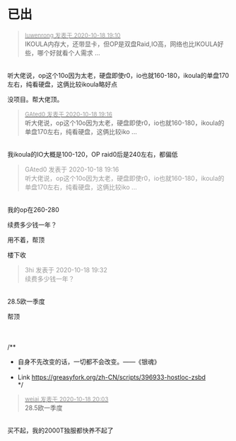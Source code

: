# 已出


<div class="quote"><blockquote><font size="2"><a href="https://www.hostloc.com/forum.php?mod=redirect&amp;goto=findpost&amp;pid=9318331&amp;ptid=755630" target="_blank"><font color="#999999">luwenrong 发表于 2020-10-18 19:10</font></a></font><br />
IKOULA内存大，还带显卡，但OP是双盘Raid,IO高，网络也比IKOULA好些，哪个好就看个人需求 ...</blockquote></div><br />
听大佬说，op这个10o因为太老，硬盘即使r0，io也就160-180，ikoula的单盘170左右，纯看硬盘，这俩比较ikoula略好点<img id="aimg_y6Lzz" onclick="zoom(this, this.src, 0, 0, 0)" class="zoom" src="https://cdn.jsdelivr.net/gh/hishis/forum-master/public/images/patch.gif" onmouseover="img_onmouseoverfunc(this)" onload="thumbImg(this)" border="0" alt="" />

没项目。帮大佬顶。

<div class="quote"><blockquote><font size="2"><a href="https://www.hostloc.com/forum.php?mod=redirect&amp;goto=findpost&amp;pid=9318352&amp;ptid=755630" target="_blank"><font color="#999999">GAted0 发表于 2020-10-18 19:16</font></a></font><br />
听大佬说，op这个10o因为太老，硬盘即使r0，io也就160-180，ikoula的单盘170左右，纯看硬盘，这俩比较iko ...</blockquote></div><br />
我ikoula的IO大概是100-120，OP raid0后是240左右，都偏低

<div class="quote"><blockquote><font color="#999999">GAted0 发表于 2020-10-18 19:16</font><br />
<font color="#999999">听大佬说，op这个10o因为太老，硬盘即使r0，io也就160-180，ikoula的单盘170左右，纯看硬盘，这俩比较iko ...</font></blockquote></div><br />
我的op在260-280

续费多少钱一年？

用不着，帮顶

楼下收

<div class="quote"><blockquote><font color="#999999">3hi 发表于 2020-10-18 19:32</font><br />
<font color="#999999">续费多少钱一年？</font></blockquote></div><br />
28.5欧一季度

帮顶<img id="aimg_ZSmss" onclick="zoom(this, this.src, 0, 0, 0)" class="zoom" src="https://cdn.jsdelivr.net/gh/hishis/forum-master/public/images/patch.gif" onmouseover="img_onmouseoverfunc(this)" onload="thumbImg(this)" border="0" alt="" /><br />
<br />
<br />
<br />
/**<br />
 * 自身不先改变的话，一切都不会改变。——《银魂》<br />
 *<br />
 * Link https://greasyfork.org/zh-CN/scripts/396933-hostloc-zsbd<br />
 */

<div class="quote"><blockquote><font size="2"><a href="https://www.hostloc.com/forum.php?mod=redirect&amp;goto=findpost&amp;pid=9318556&amp;ptid=755630" target="_blank"><font color="#999999">weiai 发表于 2020-10-18 20:03</font></a></font><br />
28.5欧一季度</blockquote></div><br />
买不起，我的2000T独服都快养不起了<img src="static/image/smiley/default/sad.gif" smilieid="2" border="0" alt="" />
